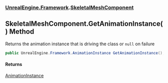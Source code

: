 ### [UnrealEngine.Framework](UnrealEngine_Framework.md 'UnrealEngine.Framework').[SkeletalMeshComponent](SkeletalMeshComponent.md 'UnrealEngine.Framework.SkeletalMeshComponent')
## SkeletalMeshComponent.GetAnimationInstance() Method
Returns the animation instance that is driving the class or `null` on failure  
```csharp
public UnrealEngine.Framework.AnimationInstance GetAnimationInstance();
```
#### Returns
[AnimationInstance](AnimationInstance.md 'UnrealEngine.Framework.AnimationInstance')  
